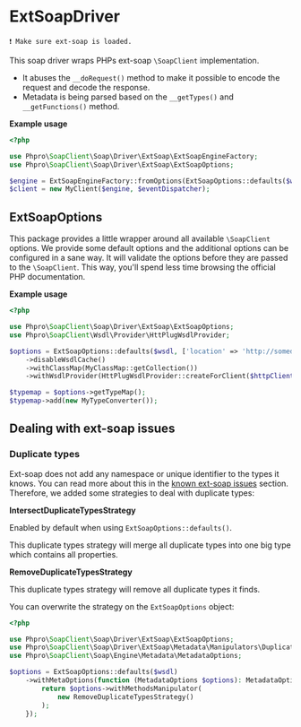 # ExtSoapDriver

```
❗️ Make sure ext-soap is loaded.
```

This soap driver wraps PHPs ext-soap `\SoapClient` implementation.

- It abuses the `__doRequest()` method to make it possible to encode the request and decode the response.
- Metadata is being parsed based on the `__getTypes()` and `__getFunctions()` method.

**Example usage**

```php
<?php

use Phpro\SoapClient\Soap\Driver\ExtSoap\ExtSoapEngineFactory;
use Phpro\SoapClient\Soap\Driver\ExtSoap\ExtSoapOptions;

$engine = ExtSoapEngineFactory::fromOptions(ExtSoapOptions::defaults($wsdl, []));
$client = new MyClient($engine, $eventDispatcher);
````

## ExtSoapOptions

This package provides a little wrapper around all available `\SoapClient` options.
We provide some default options and the additional options can be configured in a sane way.
It will validate the options before they are passed to the `\SoapClient`.
This way, you'll spend less time browsing the official PHP documentation.

**Example usage**

```php
<?php

use Phpro\SoapClient\Soap\Driver\ExtSoap\ExtSoapOptions;
use Phpro\SoapClient\Wsdl\Provider\HttPlugWsdlProvider;

$options = ExtSoapOptions::defaults($wsdl, ['location' => 'http://somedifferentserver.com'])
    ->disableWsdlCache()
    ->withClassMap(MyClassMap::getCollection())
    ->withWsdlProvider(HttPlugWsdlProvider::createForClient($httpClient));

$typemap = $options->getTypeMap();
$typemap->add(new MyTypeConverter());
```

## Dealing with ext-soap issues

### Duplicate types

Ext-soap does not add any namespace or unique identifier to the types it knows.
You can read more about this in the [known ext-soap issues](../known-issues/ext-soap.md#duplicate-typenames) section.
Therefore, we added some strategies to deal with duplicate types:

**IntersectDuplicateTypesStrategy**

Enabled by default when using `ExtSoapOptions::defaults()`.

This duplicate types strategy will merge all duplicate types into one big type which contains all properties.

**RemoveDuplicateTypesStrategy**

This duplicate types strategy will remove all duplicate types it finds.



You can overwrite the strategy on the `ExtSoapOptions` object:

```php
<?php

use Phpro\SoapClient\Soap\Driver\ExtSoap\ExtSoapOptions;
use Phpro\SoapClient\Soap\Driver\ExtSoap\Metadata\Manipulators\DuplicateTypes\RemoveDuplicateTypesStrategy;
use Phpro\SoapClient\Soap\Engine\Metadata\MetadataOptions;

$options = ExtSoapOptions::defaults($wsdl)
    ->withMetaOptions(function (MetadataOptions $options): MetadataOptions {
        return $options->withMethodsManipulator(
            new RemoveDuplicateTypesStrategy()
        );
    });
```
